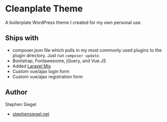 # Cleanplate Theme
A boilerplate WordPress theme I created for my own personal use. 
## Ships with
- composer.json file which pulls in my most commonly used plugins to the plugin directory. Just run `composer update`.
- Bootstrap, Fontawesome, jQuery, and Vue.JS
- Added [Laravel Mix](https://github.com/JeffreyWay/laravel-mix)
- Custom vue/ajax login form
- Custom vue/ajax registration form
## Author
Stephen Siegel
- [stephensiegel.net](http://stephensiegel.net)
